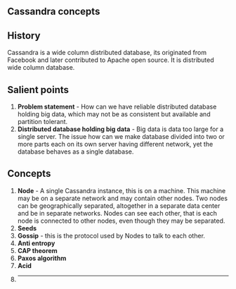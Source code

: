 ## Cassandra concepts

## History
Cassandra is a wide column distributed database, its originated from Facebook and later contributed to Apache open source.  It is distributed wide column database. 

## Salient points
1. **Problem statement** - How can we have  reliable distributed database holding big data, which may not be as consistent but available and partition tolerant. 
2. **Distributed database holding big data** - Big data is data too large for a single server. The issue how can we make database divided into two or more parts each on its own server having different network, yet the database behaves as a single database. 

## Concepts 
1. **Node** - A single Cassandra instance, this is on a machine. This machine may be on a separate  network and may contain other nodes. Two nodes can be geographically separated, altogether in a separate data center and be in separate networks. Nodes can see each other, that is each node is connected to other nodes, even though they may be separated.  
2. **Seeds**
3. **Gossip** - this is the protocol used by Nodes to talk to each other.
4. **Anti entropy**
5. **CAP theorem**
6. **Paxos algorithm**
7. **Acid**
8. ****
<!--stackedit_data:
eyJoaXN0b3J5IjpbLTk2Njc3NTAxLDE1MzUyMTI3NDksNjE3OD
k0Njk2LC0xNjQzMDU5NDUxXX0=
-->